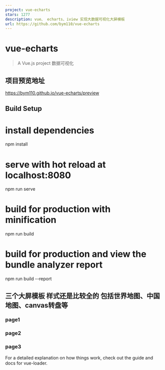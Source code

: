 ```yaml
---
project: vue-echarts
stars: 1277
description: vue、 echarts、iview 实现大数据可视化大屏模板 
url: https://github.com/bym110/vue-echarts
---
```


vue-echarts
===========

> A Vue.js project 数据可视化

项目预览地址
------

https://bym110.github.io/vue-echarts/preview

Build Setup
-----------

# install dependencies
npm install

# serve with hot reload at localhost:8080
npm run serve

# build for production with minification
npm run build

# build for production and view the bundle analyzer report
npm run build --report

三个大屏模板 样式还是比较全的 包括世界地图、中国地图、canvas转盘等
-------------------------------------

### page1

### page2

### page3

For a detailed explanation on how things work, check out the guide and docs for vue-loader.
